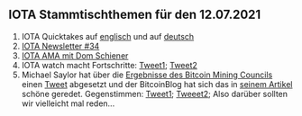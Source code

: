 ## IOTA Stammtischthemen für den 12.07.2021

1. IOTA Quicktakes auf [englisch](https://www.youtube.com/watch?v=gEbpcGpcRWI) und auf [deutsch](https://www.youtube.com/watch?v=wkHujcBFoDY)
2. [IOTA Newsletter #34](https://blog.iota.org/newsletter-34-orchestra-consortium-fetch-ai-iota-2-0-native-digital-assets-and-more/)
3. [IOTA AMA mit Dom Schiener](https://www.youtube.com/watch?v=wfS0WXqWShk)
4. IOTA watch macht Fortschritte: [Tweet1](https://twitter.com/SiliconDroid/status/1411515904530292739?s=20); [Tweet2](https://twitter.com/SiliconDroid/status/1412217841189900293?s=20)
5. Michael Saylor hat über die [Ergebnisse des Bitcoin Mining Councils](https://www.hope.com/content/dam/hope-assets/collateral/BMC-Q2-2021-materials.pdf) einen [Tweet](https://twitter.com/michael_saylor/status/1410698061224058888?s=20) abgesetzt und der BitcoinBlog hat sich das in [seinem Artikel](https://bitcoinblog.de/2021/07/06/bitcoin-mining-verbraucht-nur-01-prozent-der-globalen-energie-und-ist-zudem-ueberdurchschnittlich-sauber/) schöne geredet. Gegenstimmen: [Tweet1](https://twitter.com/lawmaster/status/1410708201478164481); [Tweeet2](https://twitter.com/Vrom14286662/status/1412344725043093505?s=20); Also darüber sollten wir vielleicht mal reden...
